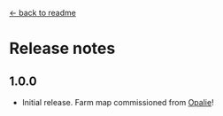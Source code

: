 [← back to readme](README.md)

# Release notes
## 1.0.0
* Initial release. Farm map commissioned from [Opalie](https://www.nexusmods.com/stardewvalley/users/38947035)!
